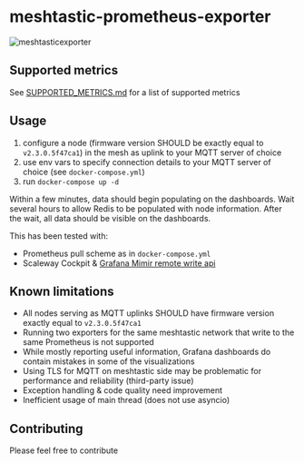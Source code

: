 # meshtastic-prometheus-exporter

![meshtasticexporter](https://github.com/artiommocrenco/meshtastic-prometheus-exporter/assets/28516476/162a2fab-5804-46d0-a97a-aa84e388ef58)

## Supported metrics

See [SUPPORTED_METRICS.md](SUPPORTED_METRICS.md) for a list of supported metrics

## Usage

1. configure a node (firmware version SHOULD be exactly equal to `v2.3.0.5f47ca1`) in the mesh as uplink to your
   MQTT server of choice
2. use env vars to specify connection details to your MQTT server of choice (see `docker-compose.yml`)
3. run `docker-compose up -d`

Within a few minutes, data should begin populating on the dashboards. Wait several hours to allow Redis to be populated
with node information. After the wait, all data should be visible on the dashboards.

This has been tested with:

- Prometheus pull scheme as in `docker-compose.yml`
- Scaleway
  Cockpit & [Grafana Mimir remote write api](https://grafana.com/docs/mimir/latest/references/http-api/#remote-write)

## Known limitations

* All nodes serving as MQTT uplinks SHOULD have firmware version exactly equal to `v2.3.0.5f47ca1`
* Running two exporters for the same meshtastic network that write to the same Prometheus is not supported
* While mostly reporting useful information, Grafana dashboards do contain mistakes in some of the visualizations
* Using TLS for MQTT on meshtastic side may be problematic for performance and reliability (third-party issue)
* Exception handling & code quality need improvement
* Inefficient usage of main thread (does not use asyncio)

## Contributing

Please feel free to contribute
